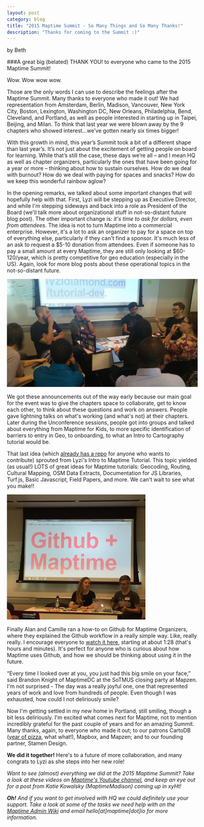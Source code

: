 ```yaml
---
layout: post
category: blog
title: "2015 Maptime Summit - So Many Things and So Many Thanks!"
description: "Thanks for coming to the Summit :)"
---
```

by Beth

###A great big (belated) THANK YOU! to everyone who came to the 2015 Maptime Summit!

Wow. Wow wow wow.

Those are the only words  I can use to describe the feelings after the Maptime Summit. Many thanks to everyone who made it out! We had representation from Amsterdam, Berlin, Madison, Vancouver, New York City, Boston, Lexington, Washington DC, New Orleans, Philadelphia, Bend, Cleveland, and Portland, as well as people interested in starting up in Taipei, Beijing, and Milan. To think that last year we were blown away by the 9 chapters who showed interest…we’ve gotten nearly six times bigger!

With this growth in mind, this year’s Summit took a bit of a different shape than last year’s. It’s not just about the excitement of getting people on board for learning. While that’s still the case, these days we’re all – and I mean HQ as well as chapter organizers, particularly the ones that have been going for a year or more – thinking about how to sustain ourselves. How do we deal with burnout? How do we deal with paying for spaces and snacks? How do we keep this wonderful rainbow aglow?

In the opening remarks, we talked about some important changes that will hopefully help with that. First, Lyzi will be stepping up as Executive Director, and while I'm stepping sideways and back into a role as President of the Board (we'll talk more about organizational stuff in not-so-distant future blog post). The other important change is: <em>it's time to ask for dollars, even from attendees</em>. The idea is not to turn Maptime into a commercial enterprise. However, it's a lot to ask an organizer to pay for a space on top of everything else, particularly if they can't find a sponsor. It's much less of an ask to request a $5-10 donation from attendees. Even if someone has to pay a small amount at every Maptime, they are still only looking at $60-120/year, which is pretty competitive for geo education (especially in the US). Again, look for more blog posts about these operational topics in the not-so-distant future. 

![Maptime for Kids Discussion](/img/summit2015-maptime-for-kids.jpg)

We got these announcements out of the way early because our main goal for the event was to give the chapters space to collaborate, get to know each other, to think about these questions and work on answers. People gave lightning talks on what's working (and what's not) at their chapters. Later during the Unconference sessions, people got into groups and talked about everything from Maptime for Kids, to more specific identification of barriers to entry in Geo, to onboarding, to what an Intro to Cartography tutorial would be. 

That last idea (which [already has a repo](https://github.com/maptime/cartography-anyone) for anyone who wants to contribute) sprouted from Lyzi's Intro to Maptime Tutorial. This topic yielded (as usual!) LOTS of great ideas for Maptime tutorials: Geocoding, Routing, Cultural Mapping, OSM Data Extracts, Documentation for JS Libraries, Turf.js, Basic Javascript, Field Papers, and more. We can't wait to see what you make!!

![Maptime + Github](/img/summit2015-maptime-gh.jpg)

Finally Alan and Camille ran a how-to on Github for Maptime Organizers, where they explained the Github workflow in a really simple way. Like, really really. I encourage everyone to [watch it here](https://www.youtube.com/watch?v=pU4utAYokCc), starting at about 1:28 (that's hours and minutes). It's perfect for anyone who is curious about how Maptime uses Github, and how we should be thinking about using it in the future.

“Every time I looked over at you, you just had this big smile on your face,” said Brandon Knight of MaptimeDC at the SoTMUS closing party at Mapzen. I'm not surprised - The day was a really joyful one, one that represented years of work and love from hundreds of people. Even though I was exhausted, how could I not deliriously smile?

Now I'm getting settled in my new home in Portland, still smiling, though a bit less deliriously. I'm excited what comes next for Maptime, not to mention incredibly grateful for the past couple of years and for an amazing Summit. Many thanks, again, to everyone who made it out; to our patrons CartoDB ([year of pizza](http://blog.cartodb.com/year-of-pizza/), what what!), Mapbox, and Mapzen; and to our founding partner, Stamen Design. 

<strong>We did it together!</strong> Here's to a future of more collaboration, and many congrats to Lyzi as she steps into her new role!

<em>Want to see (almost) everything we did at the 2015 Maptime Summit? Take a look at these videos on [Maptime's Youtube channel](https://www.youtube.com/channel/UCOfaVN3GaSkqVTx3cEOB_SQ), and keep an eye out for a post from Katie Kowalsky (MaptimeMadison) coming up in xyHt!</em>

<em><strong>Oh!</strong> And if you want to get involved with HQ we could definitely use your support. Take a look at some of the tasks we need help with on the [Maptime Admin Wiki](https://github.com/maptime/maptime-admin/wiki/Volunteer-Roles-%E2%80%A2-HQ-General) and email hello[at]maptime[dot]io for more information. </em>